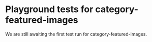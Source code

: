 # Playground tests for category-featured-images
We are still awaiting the first test run for category-featured-images.
